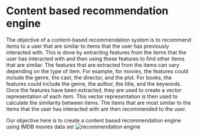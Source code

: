 # Content based recommendation engine
The objective of a content-based recommendation system is to recommend items to a user that are similar to items that the user has previously interacted with. This is done by extracting features from the items that the user has interacted with and then using these features to find other items that are similar.
The features that are extracted from the items can vary depending on the type of item. For example, for movies, the features could include the genre, the cast, the director, and the plot. For books, the features could include the genre, the author, the title, and the keywords.
Once the features have been extracted, they are used to create a vector representation of each item. This vector representation is then used to calculate the similarity between items. The items that are most similar to the items that the user has interacted with are then recommended to the user.

Our objective here is to create a content based recommendation engine using IMDB movies data set
![recommendation engine](https://github.com/prasadkanthuri/Portfolio/assets/135444495/bce60cf6-a59b-44f0-9e87-bd93c54d9aa5)
